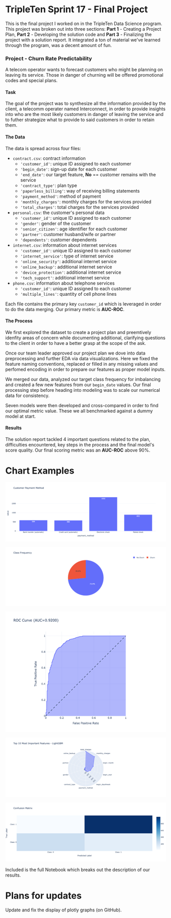 # TripleTen Sprint 17 - Final Project

This is the final project I worked on in the TripleTen Data Science program. This project was broken out into three sections: **Part 1** - Creating a Project Plan, **Part 2** - Developing the solution code and **Part 3** - Finalizing the project with a solution report. It integrated a ton of material we've learned through the program, was a decent amount of fun.

### Project - Churn Rate Predictability

A telecom operator wants to forecast customers who might be planning on leaving its service. Those in danger of churning will be offered promotional codes and special plans.

#### Task

The goal of the project was to synthesize all the information provided by the client, a telecomm operater named Interconnect, in order to provide insights into who are the most likely customers in danger of leaving the service and to futher strategize what to provide to said customers in order to retain them.

#### The Data

The data is spread across four files:

- `contract.csv`: contract information
    - `'customer_id'`: unique ID assigned to each customer
    - `'begin_date'`: sign-up date for each customer
    - `'end_date'`: our target feature, **No** == customer remains with the service
    - `'contract_type'`: plan type
    - `'paperless_billing'`: way of receiving billing statements
    - `'payment_method'`: method of payment
    - `'monthly_charges'`: monthly charges for the services provided
    - `'total_charges'`: total charges for the services provided
- `personal.csv`: the customer's personal data
    - `'customer_id'`: unique ID assigned to each customer
    - `'gender'`: gender of the customer
    - `'senior_citizen'`: age identifier for each customer
    - `'partner'`: customer husband/wife or partner
    - `'dependents'`: customer dependents
- `internet.csv`: information about internet services
    - `'customer_id'`: unique ID assigned to each customer
    - `'internet_service'`: type of internet service
    - `'online_security'`: additional internet service
    - `'online_backup'`: additional internet service
    - `'device_protection'`: additional internet service
    - `'tech_support'`: additional internet service
- `phone.csv`: information about telephone services
    - `'customer_id'`: unique ID assigned to each customer
    - `'multiple_lines'`: quantity of cell phone lines

Each file contains the primary key `customer_id` which is leveraged in order to do the data merging. Our primary metric is **AUC-ROC**.

#### The Process

We first explored the dataset to create a project plan and preemtively idenfity areas of concern while documenting additional, clarifying questions to the client in order to have a better grasp at the scope of the ask. 

Once our team leader approved our project plan we dove into data preprocessing and further EDA via data visualizations. Here we fixed the feature naming conventions, replaced or filled in any missing values and perfomed encoding in order to prepare our features as proper model inputs. 

We merged our data, analyzed our target class frequency for imbalancing and created a few new features from our `begin_date` values. Our final processing step before heading into modeling was to scale our numerical data for consistency.  

Seven models were then developed and cross-compared in order to find our optimal metric value. These we all benchmarked against a dummy model at start. 

#### Results

The solution report tackled 4 important questions related to the plan, difficulties encountered, key steps in the process and the final model's score quality. Our final scoring metric was an **AUC-ROC** above 90%.

# Chart Examples

![Alt text](newplot.png)

![Alt text](newplot3.png)

![Alt text](newplot4.png)

![Alt text](newplot5.png)

![Alt text](newplot6.png)

Included is the full Notebook which breaks out the description of our results.

# Plans for updates

Update and fix the display of plotly graphs (on GitHub).
